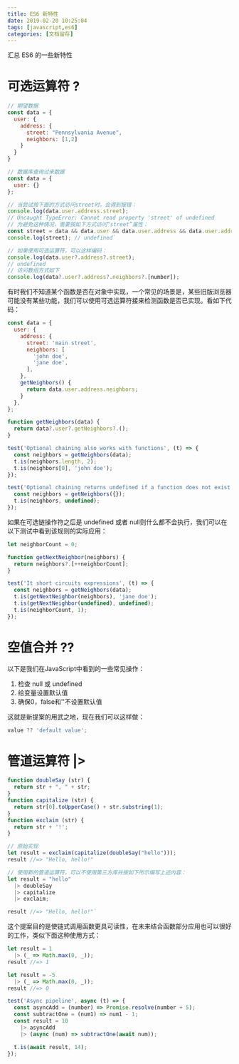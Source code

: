 ```yaml
---
title: ES6 新特性
date: 2019-02-20 10:25:04
tags: [javascript,es6]
categories: [文档留存]
---
```


汇总 ES6 的一些新特性

<!-- more -->

# 可选运算符 ?

```js
// 期望数据
const data = {
  user: {
    address: {
      street: "Pennsylvania Avenue",
      neighbors: [1,2]
    }
  }
}

// 数据库查询过来数据
const data = {
  user: {}
};

// 当尝试按下面的方式访问street时，会得到报错：
console.log(data.user.address.street);
// Uncaught TypeError: Cannot read property 'street' of undefined
// 为避免这种情况，需要按如下方式访问“street”属性：
const street = data && data.user && data.user.address && data.user.address.street;
console.log(street); // undefined`

// 如果使用可选运算符，可以这样编码：
console.log(data.user?.address?.street);
// undefined
// 访问数组方式如下
console.log(data?.user?.address?.neighbors?.[number]);

```


有时我们不知道某个函数是否在对象中实现，一个常见的场景是，某些旧版浏览器可能没有某些功能，我们可以使用可选运算符接来检测函数是否已实现。看如下代码：

```js
const data = {
  user: {
    address: {
      street: 'main street',
      neighbors: [
        'john doe',
        'jane doe',
      ],
    },
    getNeighbors() {
      return data.user.address.neighbors;
    }
  },
};

function getNeighbors(data) {
  return data?.user?.getNeighbors?.();
}

test('Optional chaining also works with functions', (t) => {
  const neighbors = getNeighbors(data);
  t.is(neighbors.length, 2);
  t.is(neighbors[0], 'john doe');
});

test('Optional chaining returns undefined if a function does not exist', (t) => {
  const neighbors = getNeighbors({});
  t.is(neighbors, undefined);
});
```

如果在可选链操作符之后是 undefined 或者 null则什么都不会执行，我们可以在以下测试中看到该规则的实际应用：

```js
let neighborCount = 0;

function getNextNeighbor(neighbors) {
  return neighbors?.[++neighborCount];
}

test('It short circuits expressions', (t) => {
  const neighbors = getNeighbors(data);
  t.is(getNextNeighbor(neighbors), 'jane doe');
  t.is(getNextNeighbor(undefined), undefined);
  t.is(neighborCount, 1);
});
```

# 空值合并 ??

以下是我们在JavaScript中看到的一些常见操作：

1. 检查 null 或 undefined
2. 给变量设置默认值
3. 确保0，false和''不设置默认值

这就是新提案的用武之地，现在我们可以这样做：

```js
value ?? 'default value';
```

# 管道运算符 |>

```js
function doubleSay (str) {
  return str + ", " + str;
}
function capitalize (str) {
  return str[0].toUpperCase() + str.substring(1);
}
function exclaim (str) {
  return str + '!';
}

// 原始实现
let result = exclaim(capitalize(doubleSay("hello")));
result //=> "Hello, hello!"

// 使用新的管道运算符，可以不使用第三方库并按如下所示编写上述内容：
let result = "hello"
  |> doubleSay
  |> capitalize
  |> exclaim;

result //=> "Hello, hello!"`
```

这个提案目的是使链式调用函数更具可读性，在未来结合函数部分应用也可以很好的工作，类似下面这种使用方式：
```js
let result = 1
  |> (_ => Math.max(0, _));
result //=> 1

let result = -5
  |> (_ => Math.max(0, _));
result //=> 0

test('Async pipeline', async (t) => {
  const asyncAdd = (number) => Promise.resolve(number + 5);
  const subtractOne = (num1) => num1 - 1;
  const result = 10
    |> asyncAdd
    |> (async (num) => subtractOne(await num));

  t.is(await result, 14);
});
```
